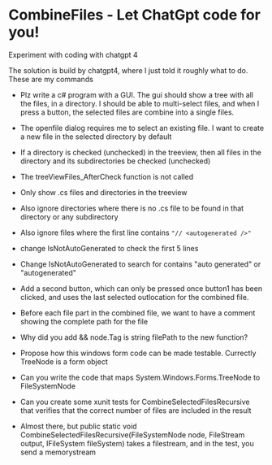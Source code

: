 # CombineFiles - Let ChatGpt code for you!

Experiment with coding with chatgpt 4

The solution is build by chatgpt4, where I just told it roughly what to do. These are my commands

* Plz write a c# program with a GUI. The gui should show a tree with all the files, in a directory. I should be able to multi-select files, and when I press a button, the selected files are combine into a single files.

* The openfile dialog requires me to select an existing file. I want to create a new file in the selected directory by default

* If a directory is checked (unchecked) in the treeview, then all files in the directory and its subdirectories be checked (unchecked)

* The treeViewFiles_AfterCheck function is not called

* Only show .cs files and directories in the treeview

* Also ignore directories where there is no .cs file to be found in that directory or any subdirectory

* Also ignore files where the first line contains `"// <autogenerated />"`

* change IsNotAutoGenerated to check the first 5 lines

* Change IsNotAutoGenerated to search for contains "auto generated" or "autogenerated"

* Add a second button, which can only be pressed once button1 has been clicked, and uses the last selected outlocation for the combined file.

* Before each file part in the combined file, we want to have a comment showing the complete path for the file

* Why did you add && node.Tag is string filePath to the new function?

* Propose how this windows form code can be made testable. Currectly TreeNode is a form object

* Can you write the code that maps System.Windows.Forms.TreeNode to FileSystemNode 

* Can you create some xunit tests for CombineSelectedFilesRecursive that verifies that the correct number of files are included in the result

* Almost there, but public static void CombineSelectedFilesRecursive(FileSystemNode node, FileStream output, IFileSystem fileSystem) takes a filestream, and in the test, you send a memorystream


